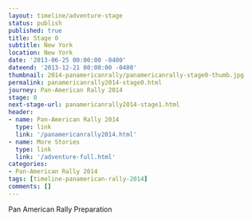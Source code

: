 ```yaml
---
layout: timeline/adventure-stage
status: publish
published: true
title: Stage 0
subtitle: New York
location: New York
date: '2013-06-25 00:00:00 -0400'
dateend: '2013-12-21 00:00:00 -0400'
thumbnail: 2014-panamericanrally/panamericanrally-stage0-thumb.jpg
permalink: panamericanrally2014-stage0.html
journey: Pan-American Rally 2014
stage: 0
next-stage-url: panamericanrally2014-stage1.html
header:
- name: Pan-American Rally 2014
  type: link
  link: '/panamericanrally2014.html'
- name: More Stories
  type: link
  link: '/adventure-full.html'
categories:
- Pan-American Rally 2014
tags: [timeline-panamerican-rally-2014]
comments: []
---
```

Pan American Rally Preparation
